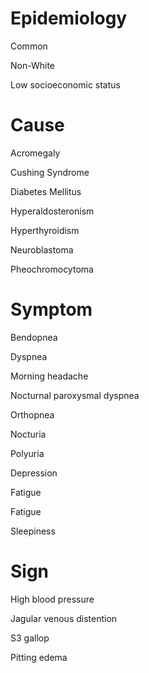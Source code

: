 # Epidemiology

Common

Non-White

Low socioeconomic status

# Cause

Acromegaly

Cushing Syndrome

Diabetes Mellitus

Hyperaldosteronism

Hyperthyroidism

Neuroblastoma

Pheochromocytoma

# Symptom

Bendopnea

Dyspnea

Morning headache

Nocturnal paroxysmal dyspnea

Orthopnea

Nocturia

Polyuria

Depression

Fatigue

Fatigue

Sleepiness

# Sign

High blood pressure

Jagular venous distention

S3 gallop

Pitting edema
